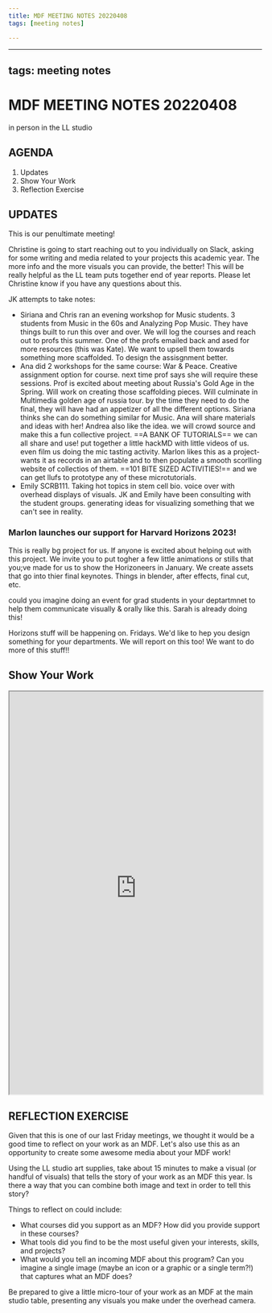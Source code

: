 ```yaml
---
title: MDF MEETING NOTES 20220408
tags: [meeting notes]

---
```


---
tags: meeting notes
---

# MDF MEETING NOTES 20220408

in person in the LL studio

## AGENDA
1. Updates
2. Show Your Work
3. Reflection Exercise

## UPDATES

This is our penultimate meeting! 

Christine is going to start reaching out to you individually on Slack, asking for some writing and media related to your projects this academic year. The more info and the more visuals you can provide, the better! This will be really helpful as the LL team puts together end of year reports. Please let Christine know if you have any questions about this.

JK attempts to take notes:
* Siriana and Chris ran an evening workshop for Music students. 3 students from Music in the 60s and Analyzing Pop Music. They have things built to run this over and over. We will log the courses and reach out to profs this summer. One of the profs emailed back and ased for more resources (this was Kate). We want to upsell them towards something more scaffolded. To design the assisgnment better. 
* Ana did 2 workshops for the same course: War & Peace. Creative assignment option for course. next time prof says she will require these sessions. Prof is excited about meeting about Russia's Gold Age in the Spring. Will work on creating those scaffolding pieces. Will culminate in Multimedia golden age of russia tour. by the time they need to do the final, they will have had an appetizer of all the different options. Siriana thinks she can do something similar for Music. Ana will share materials and ideas with her! Andrea also like the idea. we will crowd source and make this a fun collective project. ==A BANK OF TUTORIALS== we can all share and use! put together a little hackMD with little videos of us. even film us doing the mic tasting activity. Marlon likes this as a project-wants it as records in an airtable and to then populate a smooth scorlling website of collectios of them. ==101 BITE SIZED ACTIVITIES!== and we can get llufs to prototype any of these microtutorials.
* Emily SCRB111. Taking hot topics in stem cell bio. voice over with overhead displays of visuals. JK and Emily have been consulting with the student groups. generating ideas for visualizing something that we can't see in reality.

### Marlon launches our support for Harvard Horizons 2023!
This is really bg project for us. If anyone is excited about helping out with this project. We invite you to put togher a few little animations or stills that you;ve made for us to show the Horizoneers in January. We create assets that go into thier final keynotes. Things in blender, after effects, final cut, etc. 

could you imagine doing an event for grad students in your deptartmnet to help them communicate visually & orally like this. Sarah is already doing this!

Horizons stuff will be happening on. Fridays. We'd like to hep you design something for your departments. We will report on this too! We want to do more of this stuff!!

## Show Your Work

<iframe src="https://ll-timeline-machine.herokuapp.com/show/customview/ShowYourImages/MDF_WEEKLY_MEETING" width="100%" height="800px" frameborder="2"></iframe>

## REFLECTION EXERCISE

Given that this is one of our last Friday meetings, we thought it would be a good time to reflect on your work as an MDF. Let's also use this as an opportunity to create some awesome media about your MDF work!

Using the LL studio art supplies, take about 15 minutes to make a visual (or handful of visuals) that tells the story of your work as an MDF this year. Is there a way that you can combine both image and text in order to tell this story?

Things to reflect on could include:
* What courses did you support as an MDF? How did you provide support in these courses?
* What tools did you find to be the most useful given your interests, skills, and projects? 
* What would you tell an incoming MDF about this program? Can you imagine a single image (maybe an icon or a graphic or a single term?!) that captures what an MDF does? 

Be prepared to give a little micro-tour of your work as an MDF at the main studio table, presenting any visuals you make under the overhead camera.